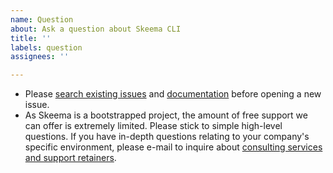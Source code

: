 ```yaml
---
name: Question
about: Ask a question about Skeema CLI
title: ''
labels: question
assignees: ''

---
```


* Please [search existing issues](https://github.com/skeema/skeema/search?type=issues) and [documentation](https://www.google.com/search?q=documentation+site%3Awww.skeema.io) before opening a new issue.
* As Skeema is a bootstrapped project, the amount of free support we can offer is extremely limited. Please stick to simple high-level questions. If you have in-depth questions relating to your company's specific environment, please e-mail to inquire about [consulting services and support retainers](https://www.skeema.io/contact/).
